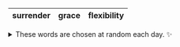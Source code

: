 <!-- word_basket start -->
| surrender | grace | flexibility |
| :-------: | :---: | :---------: |

<details>
  <summary>These words are chosen at random each day. ✨</summary>
  Take a look inside this repo to see how that works.
</details>
<!-- word_basket end -->
